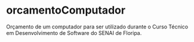 # orcamentoComputador
Orçamento de um computador para ser utilizado durante o Curso Técnico em Desenvolvimento de Software do SENAI de Floripa.
